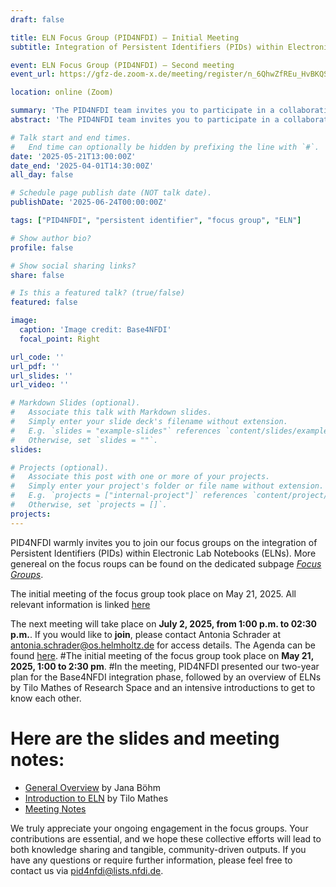 ```yaml
---
draft: false

title: ELN Focus Group (PID4NFDI) – Initial Meeting
subtitle: Integration of Persistent Identifiers (PIDs) within Electronic Laboratory Notebooks (ELNs)

event: ELN Focus Group (PID4NFDI) – Second meeting
event_url: https://gfz-de.zoom-x.de/meeting/register/n_6QhwZfREu_HvBKQSFRCg 

location: online (Zoom)

summary: 'The PID4NFDI team invites you to participate in a collaborative initiative focused on the integration of Persistent Identifiers (PIDs) within ELNs and providing PID-related support.'
abstract: 'The PID4NFDI team invites you to participate in a collaborative initiative focused on the integration of Persistent Identifiers (PIDs) within ELNs and providing PID-related support.'

# Talk start and end times.
#   End time can optionally be hidden by prefixing the line with `#`.
date: '2025-05-21T13:00:00Z'
date_end: '2025-04-01T14:30:00Z'
all_day: false

# Schedule page publish date (NOT talk date).
publishDate: '2025-06-24T00:00:00Z'

tags: ["PID4NFDI", "persistent identifier", "focus group", "ELN"]

# Show author bio?
profile: false

# Show social sharing links?
share: false

# Is this a featured talk? (true/false)
featured: false

image:
  caption: 'Image credit: Base4NFDI'
  focal_point: Right

url_code: ''
url_pdf: ''
url_slides: ''
url_video: ''

# Markdown Slides (optional).
#   Associate this talk with Markdown slides.
#   Simply enter your slide deck's filename without extension.
#   E.g. `slides = "example-slides"` references `content/slides/example-slides.md`.
#   Otherwise, set `slides = ""`.
slides:

# Projects (optional).
#   Associate this post with one or more of your projects.
#   Simply enter your project's folder or file name without extension.
#   E.g. `projects = ["internal-project"]` references `content/project/deep-learning/index.md`.
#   Otherwise, set `projects = []`.
projects:
---
```


PID4NFDI warmly invites you to join our focus groups on the integration of Persistent Identifiers (PIDs) within Electronic Lab Notebooks (ELNs). More genereal on the focus roups can be found on the dedicated subpage [*Focus Groups*](https://pid.services.base4nfdi.de/community/focus-groups/).

The initial meeting of the focus group took place on May 21, 2025. All relevant information is linked [here](https://pid.services.base4nfdi.de/events/2025-05-21-elnfocusgroup/)

The next meeting will take place on **July 2, 2025, from 1:00 p.m. to 02:30 p.m.**. If you would like to **join**, please contact Antonia Schrader at antonia.schrader@os.helmholtz.de for access details.
The Agenda can be found  [here](https://docs.google.com/document/d/1iOF6Yn49oMtpk55EDokf5qyQANQBC-T6C0vGPdApqQw/edit?tab=t.0#heading=h.x1fywokciu4n).
#The initial meeting of the focus group took place on **May 21, 2025, 1:00 to 2:30 pm**.
#In the meeting, PID4NFDI presented our two-year plan for the Base4NFDI integration phase, followed by an overview of ELNs by Tilo Mathes of Research Space and an intensive introductions to get to know each other.
# Here are the slides and meeting notes:
  * [General Overview](https://docs.google.com/presentation/d/1P6-_n_WXkJq7GAu6fD5RUVPzZyiQgVT0P4wGPfGRvng/edit?slide=id.g3466c48fe94_0_830#slide=id.g3466c48fe94_0_830) by Jana Böhm
  * [Introduction to ELN](https://doi.org/10.5281/zenodo.15489032) by Tilo Mathes
  * [Meeting Notes](https://docs.google.com/document/d/1iOF6Yn49oMtpk55EDokf5qyQANQBC-T6C0vGPdApqQw/edit?tab=t.0)



We truly appreciate your ongoing engagement in the focus groups. Your contributions are essential, and we hope these collective efforts will lead to both knowledge sharing and tangible, community-driven outputs. If you have any questions or require further information, please feel free to contact us via pid4nfdi@lists.nfdi.de.
